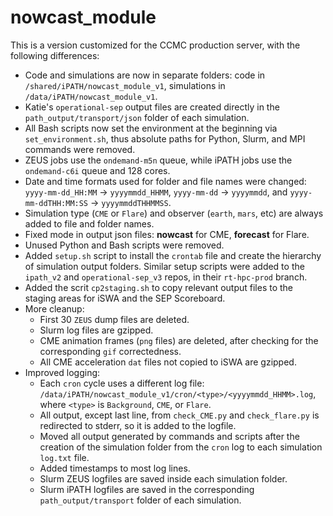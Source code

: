 # nowcast_module

This is a version customized for the CCMC production server, with the following differences:
- Code and simulations are now in separate folders: code in `/shared/iPATH/nowcast_module_v1`, simulations in `/data/iPATH/nowcast_module_v1`.
- Katie's `operational-sep` output files are created directly in the `path_output/transport/json` folder of each simulation.
- All Bash scripts now set the environment at the beginning via `set_environment.sh`, thus absolute paths for Python, Slurm, and MPI commands were removed.
- ZEUS jobs use the `ondemand-m5n` queue, while iPATH jobs use the `ondemand-c6i` queue and 128 cores.
- Date and time formats used for folder and file names were changed: `yyyy-mm-dd_HH:MM` → `yyyymmdd_HHMM`, `yyyy-mm-dd` → `yyyymmdd`, and `yyyy-mm-ddTHH:MM:SS` → `yyyymmddTHHMMSS`.
- Simulation type (`CME` or `Flare`) and observer (`earth`, `mars`, etc) are always added to file and folder names.
- Fixed mode in output json files: __nowcast__ for CME, __forecast__ for Flare.
- Unused Python and Bash scripts were removed.
- Added `setup.sh` script to install the `crontab` file and create the hierarchy of simulation output folders. Similar setup scripts were added to the `ipath_v2` and `operational-sep_v3` repos, in their `rt-hpc-prod` branch.
- Added the scrit `cp2staging.sh` to copy relevant output files to the staging areas for iSWA and the SEP Scoreboard.
- More cleanup:
    - First 30 `ZEUS` dump files are deleted.
    - Slurm log files are gzipped.
    - CME animation frames (`png` files) are deleted, after checking for the corresponding `gif` correctedness.
    - All CME acceleration `dat` files not copied to iSWA are gzipped.
- Improved logging:
    - Each `cron` cycle uses a different log file: `/data/iPATH/nowcast_module_v1/cron/<type>/<yyyymmdd_HHMM>.log`, where `<type>` is `Background`, `CME`, or `Flare`.
    - All output, except last line, from `check_CME.py` and `check_flare.py` is redirected to stderr, so it is added to the logfile.
    - Moved all output generated by commands and scripts after the creation of the simulation folder from the `cron` log to each simulation `log.txt` file.
    - Added timestamps to most log lines.
    - Slurm ZEUS logfiles are saved inside each simulation folder.
    - Slurm iPATH logfiles are saved in the corresponding `path_output/transport` folder of each simulation.
